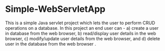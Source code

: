 # Simple-WebServletApp
This is a simple Java servlet project which lets the user to perform CRUD operations on a database.
In this project an end user can - 
a) create a user in database from the web browser,
b) read/display user details in the web browser,
c) modify/update user details from the web browser, and 
d) delete user in the database from the web browser .
